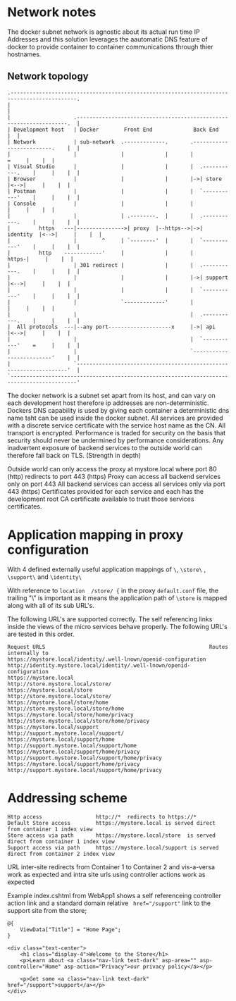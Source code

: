 # Network notes

The docker subnet network is agnostic about its actual run time IP Addresses and this solution leverages the aautomatic DNS feature of docker to provide container to container communications through thier hostnames.

## Network topology
```
.-------------------------------------------------------------------------------------------.
|                                                                                           |
|                    .-------------------------------------------------------------------.  |
| Development host   | Docker        Front End             Back End                      |  |
| Network            | sub-network  .-------------.       .-------------------------.    |  |
|                    |              |             |       |                   =     |    |  |
| Visual Studio      |              |             |       |  .-----------.    |     |    |  |
| Browser            |              |             |       |->| store     |<-->|     |    |  |
| Postman            |              |             |       |  `-----------'    |     |    |  |
| Console            |              |             |       |                   |     |    |  |
|                    |              | .--------.  |       |  .-----------.    |     |    |  |
|         https   ---|--------------->| proxy  |--https-->|->| identity  |<-->|     |    |  |
|                    |        ^     | `--------'  |       |  `-----------'    |     |    |  |
|         http    ------------'     |             |       |             https-|     |    |  |
|                    | 301 redirect |             |       |  .-----------.    |     |    |  |
|                    |              |             |       |->| support   |<-->|     |    |  |
|                    |              |             |       |  `-----------'    |     |    |  |
|                    |              `-------------'       |                   |     |    |  |
|                    |                                    |  .-----------.    |     |    |  |
|  All protocols  ---|--any port--------------------x     |->| api       |<-->|     |    |  |
|                    |                                    |  `-----------'    =     |    |  |
|                    |                                    `-------------------------'    |  |
|                    `-------------------------------------------------------------------'  |
`-------------------------------------------------------------------------------------------'
```

The docker network is a subnet set apart from its host, and can vary on each development host therefore ip addresses are non-deterministic.
Dockers DNS capability is used by giving each container a deterministic dns name taht can be used inside the docker subnet.
All services are provided with a discrete service certificate with the service host name as the CN.
All transport is encrypted. 
Performance is traded for security on the basis that security should never be undermined by performance considerations.
Any inadvertent exposure of backend services to the outside world can therefore fall back on TLS. (Strength in depth)

Outside world can only access the proxy at mystore.local where port 80 (http) redirects to port 443 (https)
Proxy can access all backend services only on port 443
All backend services can access all services only via port 443 (https) 
Certificates provided for each service and each has the development root CA certificate available to trust those services certificates.

# Application mapping in proxy configuration

With 4 defined externally useful application mappings of ```\```, ```\store\``` , ```\support\``` and ```\identity\```

With reference to  ```location  /store/ {``` in the proxy ```default.conf``` file, the trailing "\\" is important as it means the application path of ```\store``` is mapped along with all of its sub URL's.


The following URL's are supported correctly. 
The self referencing links inside the views of the micro services behave properly.
The following URL's are tested in this order.

```
Request URLS                                                    Routes internally to
https://mystore.local/identity/.well-lnown/openid-configuration http://identity.mystore.local/identity/.well-lnown/openid-configuration
https://mystore.local                                           http://store.mystore.local/store/
https://mystore.local/store                                     http://store.mystore.local/store/
https://mystore.local/store/home                                http://store.mystore.local/store/home
https://mystore.local/store/home/privacy                        http://store.mystore.local/store/home/privacy
https://mystore.local/support                                   http://support.mystore.local/support/
https://mystore.local/support/home                              http://support.mystore.local/support/home
https://mystore.local/support/home/privacy                      http://support.mystore.local/support/home/privacy
https://mystore.local/support/home/privacy                      http://support.mystore.local/support/home/privacy
```

# Addressing scheme 


```
Http access                 http://*  redirects to https://*
Default Store access        https://mystore.local is served direct from container 1 index view
Store access via path       https://mystore.local/store  is served direct from container 1 index view
Support access via path     https://mystore.local/support is served direct from container 2 index view
```

URL inter-site redirects from Container 1 to Container 2 and vis-a-versa work as expected and intra site urls using controller actions work as expected

Example index.cshtml from WebApp1 shows a self referenceing controller action link and a standard domain relative ``` href="/support"``` link to the support site from the store;

```
@{
    ViewData["Title"] = "Home Page";
}

<div class="text-center">
    <h1 class="display-4">Welcome to the Store</h1>
    <p>Learn about <a class="nav-link text-dark" asp-area="" asp-controller="Home" asp-action="Privacy">our privacy policy</a></p>

    <p>Get some <a class="nav-link text-dark" href="/support">support</a></p>
</div>
```

